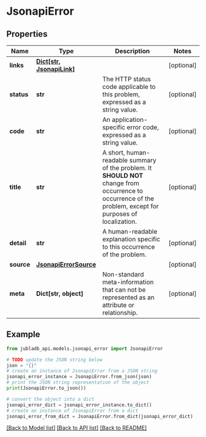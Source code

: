 # JsonapiError


## Properties

Name | Type | Description | Notes
------------ | ------------- | ------------- | -------------
**links** | [**Dict[str, JsonapiLink]**](JsonapiLink.md) |  | [optional] 
**status** | **str** | The HTTP status code applicable to this problem, expressed as a string value. | [optional] 
**code** | **str** | An application-specific error code, expressed as a string value. | [optional] 
**title** | **str** | A short, human-readable summary of the problem. It **SHOULD NOT** change from occurrence to occurrence of the problem, except for purposes of localization. | [optional] 
**detail** | **str** | A human-readable explanation specific to this occurrence of the problem. | [optional] 
**source** | [**JsonapiErrorSource**](JsonapiErrorSource.md) |  | [optional] 
**meta** | **Dict[str, object]** | Non-standard meta-information that can not be represented as an attribute or relationship. | [optional] 

## Example

```python
from jubladb_api.models.jsonapi_error import JsonapiError

# TODO update the JSON string below
json = "{}"
# create an instance of JsonapiError from a JSON string
jsonapi_error_instance = JsonapiError.from_json(json)
# print the JSON string representation of the object
print(JsonapiError.to_json())

# convert the object into a dict
jsonapi_error_dict = jsonapi_error_instance.to_dict()
# create an instance of JsonapiError from a dict
jsonapi_error_from_dict = JsonapiError.from_dict(jsonapi_error_dict)
```
[[Back to Model list]](../README.md#documentation-for-models) [[Back to API list]](../README.md#documentation-for-api-endpoints) [[Back to README]](../README.md)


